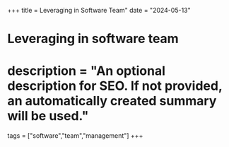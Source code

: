 +++
title = Leveraging in Software Team"
date = "2024-05-13"

#
# Leveraging in software team
#
# description = "An optional description for SEO. If not provided, an automatically created summary will be used."

tags = ["software","team","management"]
+++

